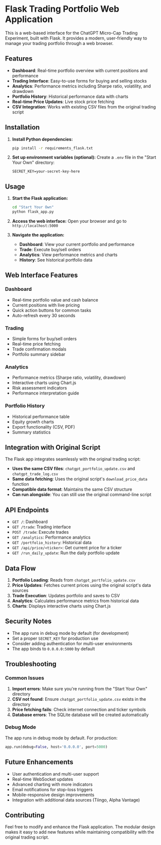 # Flask Trading Portfolio Web Application

This is a web-based interface for the ChatGPT Micro-Cap Trading Experiment, built with Flask. It provides a modern, user-friendly way to manage your trading portfolio through a web browser.

## Features

- **Dashboard**: Real-time portfolio overview with current positions and performance
- **Trading Interface**: Easy-to-use forms for buying and selling stocks
- **Analytics**: Performance metrics including Sharpe ratio, volatility, and drawdown
- **Portfolio History**: Historical performance data with charts
- **Real-time Price Updates**: Live stock price fetching
- **CSV Integration**: Works with existing CSV files from the original trading script

## Installation

1. **Install Python dependencies:**
   ```bash
   pip install -r requirements_flask.txt
   ```

2. **Set up environment variables (optional):**
   Create a `.env` file in the "Start Your Own" directory:
   ```
   SECRET_KEY=your-secret-key-here
   ```

## Usage

1. **Start the Flask application:**
   ```bash
   cd "Start Your Own"
   python flask_app.py
   ```

2. **Access the web interface:**
   Open your browser and go to `http://localhost:5000`

3. **Navigate the application:**
   - **Dashboard**: View your current portfolio and performance
   - **Trade**: Execute buy/sell orders
   - **Analytics**: View performance metrics and charts
   - **History**: See historical portfolio data

## Web Interface Features

### Dashboard
- Real-time portfolio value and cash balance
- Current positions with live pricing
- Quick action buttons for common tasks
- Auto-refresh every 30 seconds

### Trading
- Simple forms for buy/sell orders
- Real-time price fetching
- Trade confirmation modals
- Portfolio summary sidebar

### Analytics
- Performance metrics (Sharpe ratio, volatility, drawdown)
- Interactive charts using Chart.js
- Risk assessment indicators
- Performance interpretation guide

### Portfolio History
- Historical performance table
- Equity growth charts
- Export functionality (CSV, PDF)
- Summary statistics

## Integration with Original Script

The Flask app integrates seamlessly with the original trading script:

- **Uses the same CSV files**: `chatgpt_portfolio_update.csv` and `chatgpt_trade_log.csv`
- **Same data fetching**: Uses the original script's `download_price_data` function
- **Compatible data format**: Maintains the same CSV structure
- **Can run alongside**: You can still use the original command-line script

## API Endpoints

- `GET /`: Dashboard
- `GET /trade`: Trading interface
- `POST /trade`: Execute trades
- `GET /analytics`: Performance analytics
- `GET /portfolio_history`: Historical data
- `GET /api/price/<ticker>`: Get current price for a ticker
- `GET /run_daily_update`: Run the daily portfolio update

## Data Flow

1. **Portfolio Loading**: Reads from `chatgpt_portfolio_update.csv`
2. **Price Updates**: Fetches current prices using the original script's data sources
3. **Trade Execution**: Updates portfolio and saves to CSV
4. **Analytics**: Calculates performance metrics from historical data
5. **Charts**: Displays interactive charts using Chart.js

## Security Notes

- The app runs in debug mode by default (for development)
- Set a proper `SECRET_KEY` for production use
- Consider adding authentication for multi-user environments
- The app binds to `0.0.0.0:5000` by default

## Troubleshooting

### Common Issues

1. **Import errors**: Make sure you're running from the "Start Your Own" directory
2. **CSV not found**: Ensure `chatgpt_portfolio_update.csv` exists in the directory
3. **Price fetching fails**: Check internet connection and ticker symbols
4. **Database errors**: The SQLite database will be created automatically

### Debug Mode

The app runs in debug mode by default. For production:
```python
app.run(debug=False, host='0.0.0.0', port=5000)
```

## Future Enhancements

- User authentication and multi-user support
- Real-time WebSocket updates
- Advanced charting with more indicators
- Email notifications for stop-loss triggers
- Mobile-responsive design improvements
- Integration with additional data sources (Tiingo, Alpha Vantage)

## Contributing

Feel free to modify and enhance the Flask application. The modular design makes it easy to add new features while maintaining compatibility with the original trading script.
